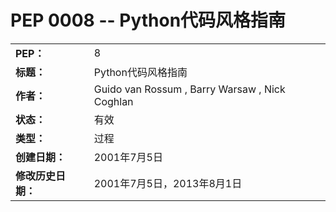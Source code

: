 PEP 0008 -- Python代码风格指南
=======

<table>
<tr>
	<td><strong>PEP：</strong></td>
	<td>8</td>
</tr>
<tr>
	<td><strong>标题：</strong></td>
	<td>Python代码风格指南</td>
</tr>
<tr>
	<td><strong>作者：</strong></td>
	<td>Guido van Rossum <guido at python.org>, Barry Warsaw <barry at python.org>, Nick Coghlan <ncoghlan at gmail.com></td>
</tr>
<tr>
	<td><strong>状态：</strong></td>
	<td>有效</td>
</tr>
<tr>
	<td><strong>类型：</strong></td>
	<td>过程</td>
</tr>
<tr>
	<td><strong>创建日期：</strong></td>
	<td>2001年7月5日</td>
</tr>
<tr>
	<td><strong>修改历史日期：</strong></td>
	<td>2001年7月5日，2013年8月1日</td>
</tr>
</table>